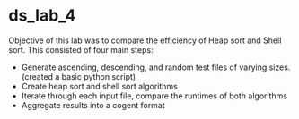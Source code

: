 # ds_lab_4

Objective of this lab was to compare the efficiency of Heap sort and Shell sort. This consisted of four main steps:
- Generate ascending, descending, and random test files of varying sizes. (created a basic python script)
- Create heap sort and shell sort algorithms
- Iterate through each input file, compare the runtimes of both algorithms
- Aggregate results into a cogent format
